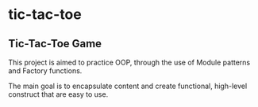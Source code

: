 # tic-tac-toe
Tic-Tac-Toe Game
---

This project is aimed to practice OOP, through the use of Module patterns and Factory functions.

The main goal is to encapsulate content and create functional, high-level construct that are easy to use.